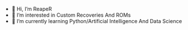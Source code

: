 - 👋 Hi, I’m ReapeR
- 👀 I’m interested in Custom Recoveries And ROMs
- 🌱 I’m currently learning Python/Artificial Intelligence And Data Science
